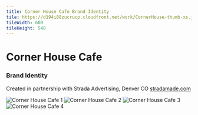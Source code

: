 ```yaml
---
title: Corner House Cafe Brand Identity
tile: https://d194i88zucrucp.cloudfront.net/work/CornerHouse-thumb-xs.jpg
tileWidth: 600
tileHeight: 548
---
```


# Corner House Cafe

### Brand Identity

Created in partnership with Strada Advertising, Denver CO [stradamade.com](http://www.stradamade.com)

![Corner House Cafe 1](https://d194i88zucrucp.cloudfront.net/work/CornerHouseIdentity1-lg.jpg)
![Corner House Cafe 2](https://d194i88zucrucp.cloudfront.net/work/CornerHouseIdentity2-lg.jpg)
![Corner House Cafe 3](https://d194i88zucrucp.cloudfront.net/work/CornerHouseIdentity3-lg.jpg)
![Corner House Cafe 4](https://d194i88zucrucp.cloudfront.net/work/CornerHouseIdentity4-lg.jpg)
